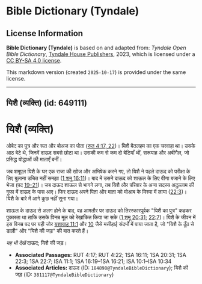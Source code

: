 # Bible Dictionary (Tyndale)

## License Information

**Bible Dictionary (Tyndale)** is based on and adapted from: _Tyndale Open Bible Dictionary_, [Tyndale House Publishers](https://tyndaleopenresources.com/), 2023, which is licensed under a [CC BY-SA 4.0 license](https://creativecommons.org/licenses/by-sa/4.0/legalcode.en).

This markdown version (created `2025-10-17`) is provided under the same license.



--------------------------------

## यिशै (व्यक्ति) (id: 649111)

यिशै (व्यक्ति)
==============

ओबेद का पुत्र और रूत और बोअज का पोता ([रूत 4:17, 22](https://ref.ly/Ruth4:17,Ruth4:22))। यिशै बैतलहम का एक चरवाहा था। उसके आठ बेटे थे, जिनमें दाऊद सबसे छोटा था। उसकी कम से कम दो बेटियाँ थीं, सरूयाह और अबीगैल, जो प्रसिद्ध योद्धाओं की माताएँ बनीं।

जब शमूएल यिशै के घर एक राजा की खोज और अभिषेक करने गए, तो यिशै ने पहले दाऊद को परीक्षा के लिए बुलाना उचित नहीं समझा ([1 शमू 16:11](https://ref.ly/1Sam16:11))। बाद में उसने दाऊद को शाऊल के लिए वीणा बजाने के लिए भेजा (पद [19–21](https://ref.ly/1Sam16:19-1Sam16:21))। जब दाऊद शाऊल से भागने लगा, तब यिशै और परिवार के अन्य सदस्य अदुल्लाम की गुफा में दाऊद के पास आए। फिर दाऊद अपने पिता और माता को मोआब के मिस्पा में लाया ([22:3](https://ref.ly/1Sam22:3))। यिशै के बारे में आगे कुछ नहीं सुना गया।

शाऊल के दाऊद से अलग होने के बाद, वह आमतौर पर दाऊद को तिरस्कारपूर्वक "यिशै का पुत्र" कहकर पुकारता था ताकि उसके विनम्र मूल को रेखांकित किया जा सके ([1 शमू 20:31](https://ref.ly/1Sam20:31); [22:7](https://ref.ly/1Sam22:7))। यिशै के जीवन में इस विनम्र पद पर यही जोर [यशायाह 11:1](https://ref.ly/Isa11:1) और [10](https://ref.ly/Isa10:1-Isa10:34) जैसे मसीहाई संदर्भों में पाया जाता है, जो "यिशै के ठूँठ से डाली" और "यिशै की जड़" की बात करते हैं।

*यह भी देखें* दाऊद; यिशै की जड़।

* **Associated Passages:** RUT 4:17; RUT 4:22; 1SA 16:11; 1SA 20:31; 1SA 22:3; 1SA 22:7; ISA 11:1; 1SA 16:19–1SA 16:21; ISA 10:1–ISA 10:34
* **Associated Articles:** दाऊद (ID: `184898@TyndaleBibleDictionary`); यिशै की जड़ (ID: `381117@TyndaleBibleDictionary`)

